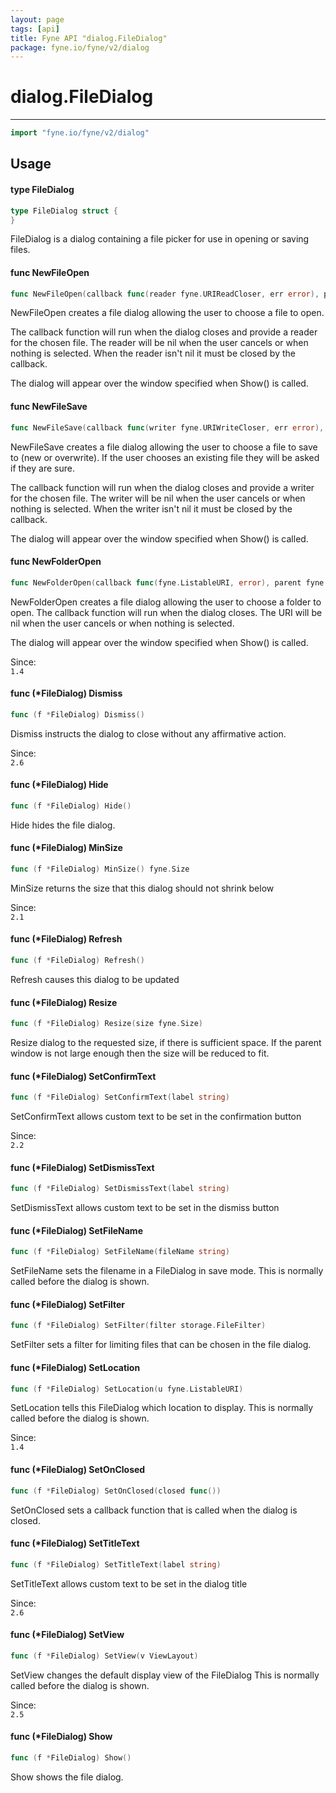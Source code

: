```yaml
---
layout: page
tags: [api]
title: Fyne API "dialog.FileDialog"
package: fyne.io/fyne/v2/dialog
---
```


# dialog.FileDialog
---
```go
import "fyne.io/fyne/v2/dialog"
```

## Usage

#### type FileDialog

```go
type FileDialog struct {
}
```

FileDialog is a dialog containing a file picker for use in opening or saving files.

#### func  NewFileOpen

```go
func NewFileOpen(callback func(reader fyne.URIReadCloser, err error), parent fyne.Window) *FileDialog
```
NewFileOpen creates a file dialog allowing the user to choose a file to open.

The callback function will run when the dialog closes and provide a reader for the chosen file. The reader will be nil when the user cancels or when nothing is selected. When the reader isn't nil it must be closed by the callback.

The dialog will appear over the window specified when Show() is called.

#### func  NewFileSave

```go
func NewFileSave(callback func(writer fyne.URIWriteCloser, err error), parent fyne.Window) *FileDialog
```
NewFileSave creates a file dialog allowing the user to choose a file to save to (new or overwrite). If the user chooses an existing file they will be asked if they are sure.

The callback function will run when the dialog closes and provide a writer for the chosen file. The writer will be nil when the user cancels or when nothing is selected. When the writer isn't nil it must be closed by the callback.

The dialog will appear over the window specified when Show() is called.

#### func  NewFolderOpen

```go
func NewFolderOpen(callback func(fyne.ListableURI, error), parent fyne.Window) *FileDialog
```
NewFolderOpen creates a file dialog allowing the user to choose a folder to open. The callback function will run when the dialog closes. The URI will be nil when the user cancels or when nothing is selected.

The dialog will appear over the window specified when Show() is called.


<div class="since">Since: <code>
1.4</code></div>

#### func (*FileDialog) Dismiss

```go
func (f *FileDialog) Dismiss()
```
Dismiss instructs the dialog to close without any affirmative action.


<div class="since">Since: <code>
2.6</code></div>

#### func (*FileDialog) Hide

```go
func (f *FileDialog) Hide()
```
Hide hides the file dialog.

#### func (*FileDialog) MinSize

```go
func (f *FileDialog) MinSize() fyne.Size
```
MinSize returns the size that this dialog should not shrink below


<div class="since">Since: <code>
2.1</code></div>

#### func (*FileDialog) Refresh

```go
func (f *FileDialog) Refresh()
```
Refresh causes this dialog to be updated

#### func (*FileDialog) Resize

```go
func (f *FileDialog) Resize(size fyne.Size)
```
Resize dialog to the requested size, if there is sufficient space. If the parent window is not large enough then the size will be reduced to fit.

#### func (*FileDialog) SetConfirmText

```go
func (f *FileDialog) SetConfirmText(label string)
```
SetConfirmText allows custom text to be set in the confirmation button


<div class="since">Since: <code>
2.2</code></div>

#### func (*FileDialog) SetDismissText

```go
func (f *FileDialog) SetDismissText(label string)
```
SetDismissText allows custom text to be set in the dismiss button

#### func (*FileDialog) SetFileName

```go
func (f *FileDialog) SetFileName(fileName string)
```
SetFileName sets the filename in a FileDialog in save mode. This is normally called before the dialog is shown.

#### func (*FileDialog) SetFilter

```go
func (f *FileDialog) SetFilter(filter storage.FileFilter)
```
SetFilter sets a filter for limiting files that can be chosen in the file dialog.

#### func (*FileDialog) SetLocation

```go
func (f *FileDialog) SetLocation(u fyne.ListableURI)
```
SetLocation tells this FileDialog which location to display. This is normally called before the dialog is shown.


<div class="since">Since: <code>
1.4</code></div>

#### func (*FileDialog) SetOnClosed

```go
func (f *FileDialog) SetOnClosed(closed func())
```
SetOnClosed sets a callback function that is called when the dialog is closed.

#### func (*FileDialog) SetTitleText

```go
func (f *FileDialog) SetTitleText(label string)
```
SetTitleText allows custom text to be set in the dialog title


<div class="since">Since: <code>
2.6</code></div>

#### func (*FileDialog) SetView

```go
func (f *FileDialog) SetView(v ViewLayout)
```
SetView changes the default display view of the FileDialog This is normally called before the dialog is shown.


<div class="since">Since: <code>
2.5</code></div>

#### func (*FileDialog) Show

```go
func (f *FileDialog) Show()
```
Show shows the file dialog.
